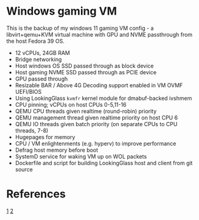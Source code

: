 Windows gaming VM
=================

This is the backup of my windows 11 gaming VM config - a libvirt+qemu+KVM virtual machine with GPU
and NVME passthrough from the host Fedora 39 OS.

* 12 vCPUs, 24GB RAM
* Bridge networking
* Host windows OS SSD passed through as block device
* Host gaming NVME SSD passed through as PCIE device
* GPU passed through
* Resizable BAR / Above 4G Decoding support enabled in VM OVMF UEFI/BIOS
* Using LookingGlass `kvmfr` kernel module for dmabuf-backed ivshmem
* CPU pinning; vCPUs on host CPUs 0-5,11-16
* QEMU CPU threads given realtime (round-robin) priority
* QEMU management thread given realtime priority on host CPU 6
* QEMU IO threads given batch priority (on separate CPUs to CPU threads, 7-8)
* Hugepages for memory
* CPU / VM enlightenments (e.g. hyperv) to improve performance
* Defrag host memory before boot
* SystemD service for waking VM up on WOL packets
* Dockerfile and script for building LookingGlass host and client from git source


# References

[1](https://angrysysadmins.tech/index.php/2022/07/grassyloki/vfio-tuning-your-windows-gaming-vm-for-optimal-performance/)
[2](https://wiki.archlinux.org/title/PCI_passthrough_via_OVMF)

